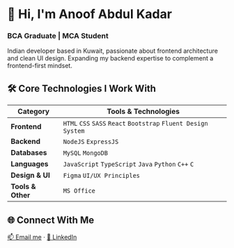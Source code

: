 # 👋 Hi, I'm Anoof Abdul Kadar

### BCA Graduate | MCA Student

Indian developer based in Kuwait,
passionate about frontend architecture and clean UI design.
Expanding my backend expertise to complement a frontend-first mindset.

## 🛠️ Core Technologies I Work With

| Category          | Tools & Technologies                                           |
| ----------------- | -------------------------------------------------------------- |
| **Frontend**      | `HTML` `CSS` `SASS` `React` `Bootstrap` `Fluent Design System` |
| **Backend**       | `NodeJS` `ExpressJS`                                           |
| **Databases**     | `MySQL` `MongoDB`                                              |
| **Languages**     | `JavaScript` `TypeScript` `Java` `Python` `C++` `C`            |
| **Design & UI**   | `Figma` `UI/UX Principles`                                     |
| **Tools & Other** | `MS Office`                                                    |

<!-- # 📌 Featured Projects -->

## 🌐 Connect With Me

<a href="mailto:anuabdulkadar@gmail.com" target="_blank">📫 Email me</a> · <a href="https://www.linkedin.com/in/anu1o" target="_blank">💼 LinkedIn</a>

